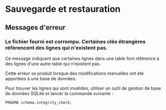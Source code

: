 # Sauvegarde et restauration



## Messages d'erreur

### Le fichier fourni est corrompu. Certaines clés étrangères référencent des lignes qui n'existent pas.

Ce message indiquent que certaines lignes dans une table font référence à des lignes d'une autre table qui n'existent pas.

Cette erreur se produit lorsque des modifications manuelles ont été apportées à une base de données.

Pour trouver les lignes qui sont invalides, utiliser un outil de gestion de base de données SQLite et lancer la commande suivante :

	PRAGMA schema.integrity_check;

